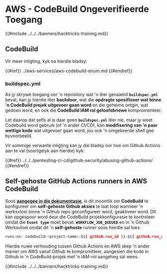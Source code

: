 # AWS - CodeBuild Ongeverifieerde Toegang

{{#include ../../../banners/hacktricks-training.md}}

## CodeBuild

Vir meer inligting, kyk na hierdie bladsy:

{{#ref}}
../aws-services/aws-codebuild-enum.md
{{#endref}}

### buildspec.yml

As jy skrywe toegang oor 'n repository wat 'n lêer genaamd **`buildspec.yml`** bevat, kan jy hierdie lêer **backdoor**, wat die **opdragte spesifiseer wat binne 'n CodeBuild projek uitgevoer gaan word** en die geheime ontgin, wat gedoen word, en ook die **CodeBuild IAM rol geloofsbriewe** kompromenteer.

Let daarop dat selfs al is daar geen **`buildspec.yml`** lêer nie, maar jy weet Codebuild word gebruik (of 'n ander CI/CD), kan **modifisering van 'n paar wettige kode** wat uitgevoer gaan word, jou ook 'n omgekeerde shell gee byvoorbeeld.

Vir sommige verwante inligting kan jy die bladsy oor hoe om Github Actions aan te val (soortgelyk aan hierdie) kyk:

{{#ref}}
../../../pentesting-ci-cd/github-security/abusing-github-actions/
{{#endref}}

## Self-gehoste GitHub Actions runners in AWS CodeBuild <a href="#action-runner" id="action-runner"></a>

Soos [**aangegee in die dokumentasie**](https://docs.aws.amazon.com/codebuild/latest/userguide/action-runner.html), is dit moontlik om **CodeBuild** te konfigureer om **self-gehoste Github aksies** te laat loop wanneer 'n werksvloei binne 'n Github repo geconfigureer word, geaktiveer word. Dit kan opgespoor word deur die CodeBuild projekkonfigurasie te kontroleer omdat die **`Event type`** moet bevat: **`WORKFLOW_JOB_QUEUED`** en in 'n Github Werksvloei omdat dit 'n **self-gehoste** runner soos hierdie sal kies:
```bash
runs-on: codebuild-<project-name>-${{ github.run_id }}-${{ github.run_attempt }}
```
Hierdie nuwe verhouding tussen Github Actions en AWS skep 'n ander manier om AWS vanaf Github te kompromitteer, aangesien die kode in Github in 'n CodeBuild-projek met 'n IAM-rol aangeheg sal wees.

{{#include ../../../banners/hacktricks-training.md}}
